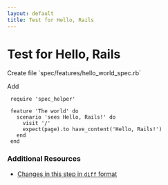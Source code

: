 ```yaml
---
layout: default
title: Test for Hello, Rails
---
```


<h1 id="main">Test for Hello, Rails</h1>
Create file `spec/features/hello_world_spec.rb`

Add
<pre><code> require &#39;spec_helper&#39;
 
 feature &#39;The world&#39; do
   scenario &#39;sees Hello, Rails!&#39; do
     visit &#39;/&#39;
     expect(page).to have_content(&#39;Hello, Rails!&#39;)
   end
 end</code></pre>



### Additional Resources

* [Changes in this step in `diff` format](https://github.com/stevenhallen/rails_getting_started_bdd/commit/fceaecd67f9f556d74e6bd441eb46bb2cc7b0cfc)

